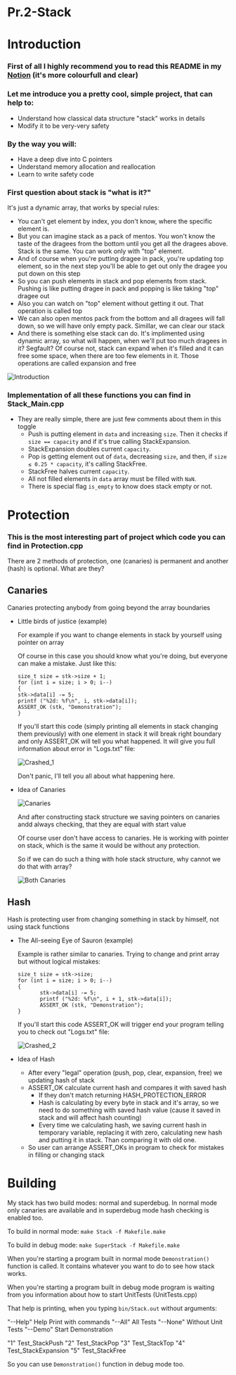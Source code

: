 # Pr.2-Stack
# Introduction

### First of all I highly recommend you to read this README in my [Notion](https://www.notion.so/Super-protected-stack-e12adfb68cd14ea48b7b01f2a0f6d036) (it's more colourfull and clear)

### Let me introduce you a pretty cool, simple project, that can help to:

- Understand how classical data structure "stack" works in details
- Modify it to be very-very safety

### By the way you will:

- Have a deep dive into C pointers
- Understand memory allocation and reallocation
- Learn to write safety code

### First question about stack is "what is it?"

It's just a dynamic array, that works by special rules:

- You can't get element by index, you don't know, where the specific element is.
- But you can imagine stack as a pack of mentos. You won't know the taste of the dragees from the bottom until you get all the dragees above. Stack is the same. You can work only with "top" element.
- And of course when you're putting dragee in pack, you're updating top element, so in the next step you'll be able to get out only the dragee you put down on this step
- So you can push elements in stack and pop elements from stack. Pushing is like putting dragee in pack and popping is like taking "top" dragee out
- Also you can watch on "top" element without getting it out. That operation is called top
- We can also open mentos pack from the bottom and all dragees will fall down, so we will have only empty pack. Simillar, we can clear our stack
- And there is something else stack can do. It's implimented using dynamic array, so what will happen, when we'll put too much dragees in it? Segfault? Of course not, stack can expand when it's filled and it can free some space, when there are too few elements in it. Those operations are called expansion and free

![Introduction](https://github.com/GusakovIgor/Pr.2-Stack/blob/main/img/Stack%20-%20introduction.png)

### Implementation of all these functions you can find in Stack_Main.cpp

- They are really simple, there are just few comments about them in this toggle
    - Push is putting element in `data` and increasing `size`. Then it checks if `size == capacity` and if it's true calling StackExpansion.
    - StackExpansion doubles current `capacity`.
    - Pop is getting element out of `data`, decreasing `size`, and then, if `size ≤ 0.25 * capacity`, it's calling StackFree.
    - StackFree halves current `capacity`.
    - All not filled elements in `data` array must be filled with `NaN`.
    - There is special flag `is_empty` to know does stack empty or not.

# Protection

### This is the most interesting part of project which code you can find in Protection.cpp

There are 2 methods of protection, one (canaries) is permanent and another (hash) is optional. What are they?

## Canaries

Canaries protecting anybody from going beyond the array boundaries

- Little birds of justice (example)

    For example if you want to change elements in stack by yourself using pointer on array

    Of course in this case you should know what you're doing, but everyone can make a mistake. Just like this:

    `size_t size = stk->size + 1;`    
    `for (int i = size; i > 0; i--)`    
    `{`   
            `stk->data[i] -= 5;`    
            `printf ("%2d: %f\n", i, stk->data[i]);`    
            `ASSERT_OK (stk, "Demonstration");`   
    `}`

    If you'll start this code (simply printing all elements in stack changing them previously) with one element in stack it will break right boundary and only ASSERT_OK will tell you what happened. It will give you full information about error in "Logs.txt" file:
    
    ![Crashed_1](https://github.com/GusakovIgor/Pr.2-Stack/blob/main/img/Stack_Crashed_1.png)
    
    Don't panic, I'll tell you all about what happening here.

- Idea of Canaries

    ![Canaries](https://github.com/GusakovIgor/Pr.2-Stack/blob/main/img/Stack%20-%20canaries.png)

    And after constructing stack structure we saving pointers on canaries andd always checking, that they are equal with start value

    Of course user don't have access to canaries. He is working with pointer on stack, which is the same it would be without any protection.

    So if we can do such a thing with hole stack structure, why cannot we do that with array?

    ![Both Canaries](https://github.com/GusakovIgor/Pr.2-Stack/blob/main/img/Stack%20-%20both%20canaries.png)

## Hash

Hash is protecting user from changing something in stack by himself, not using stack functions

- The All-seeing Eye of Sauron (example)

    Example is rather similar to canaries. Trying to change and print array but without logical mistakes:

    `size_t size = stk->size;`    
    `for (int i = size; i > 0; i--)`    
    `{`   
        `       stk->data[i] -= 5;`   
        `       printf ("%2d: %f\n", i + 1, stk->data[i]);`   
        `       ASSERT_OK (stk, "Demonstration");`    
    `}`

    If you'll start this code ASSERT_OK will trigger end your program telling you to check out "Logs.txt" file:

    ![Crashed_2](https://github.com/GusakovIgor/Pr.2-Stack/blob/main/img/Stack_Crashed_2.png)

- Idea of Hash

    - After every "legal" operation (push, pop, clear, expansion, free) we updating hash of stack
    - ASSERT_OK calculate current hash and compares it with saved hash
        - If they don't match returning HASH_PROTECTION_ERROR
        - Hash is calculating by every byte in stack and it's array, so we need to do something with saved hash value (cause it saved in stack and will affect
          hash counting)
        - Every time we calculating hash, we saving current hash in temporary variable, replacing it with zero, calculating new hash and putting it in stack. Than
          comparing it with old one.
    - So user can arrange ASSERT_OKs in program to check for mistakes in filling or changing stack

# Building

My stack has two build modes: normal and superdebug. In normal mode only canaries are available and in superdebug mode hash checking is enabled too.

To build in normal mode: `make Stack -f Makefile.make`

To build in debug mode: `make SuperStack -f Makefile.make`

When you're starting a program built in normal mode `Demonstration()` function is called. It contains whatever you want to do to see how stack works.

When you're starting a program built in debug mode program is waiting from you information about how to start UnitTests (UnitTests.cpp)

That help is printing, when you typing `bin/Stack.out` without arguments:

"--Help"     Help Print with commands
"--All"         All Tests
"--None"    Without Unit Tests
"--Demo"   Start Demonstration

"1"    Test_StackPush
"2"    Test_StackPop
"3"    Test_StackTop
"4"    Test_StackExpansion
"5"    Test_StackFree

So you can use `Demonstration()` function in debug mode too.
